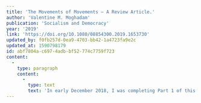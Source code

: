 ```yaml
---
title: 'The Movements of Movements – A Review Article.'
author: 'Valentine M. Moghadam'
publication: 'Socialism and Democracy'
year: '2019'
link: 'https://doi.org/10.1080/08854300.2019.1653730'
updated_by: f0fb257d-0ea9-4703-bb42-1a4723fa9e2c
updated_at: 1590798179
id: abf7804a-c697-4adb-bf52-774c7759f723
content:
  -
    type: paragraph
    content:
      -
        type: text
        text: 'In early December 2018, I was completing Part 1 of this big two-volume collection of essays, and in his concluding chapter, Laurence Cox’s core message of “listening and learning” and of “being loyal to each other” resonated as I heard news of the angry protests in France against president Emmanuel Macron’s fuel tax.1 The protesters, mostly from rural and low-income areas, were aggrieved because the rise in diesel fuel tax would add to their already considerable financial burdens, but they also were angry because Macron had not been listening to them. Could it be that across the globe, many politicians and even activists who shared Macron’s view of the need to reduce carbon emissions had not been listening or learning from people whose lives had been upended by over 30 years of business-friendly economic policies? Is it a wonder that in France, angry citizens engage in street protests (recall Charles Tilly’s famous book The Contentious French), and in other countries they may vote for right-wing populist parties?'
---
```

